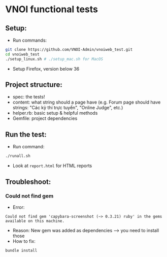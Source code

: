 # VNOI functional tests

## Setup:

- Run commands:

```bash
git clone https://github.com/VNOI-Admin/vnoiweb_test.git
cd vnoiweb_test
./setup_linux.sh # ./setup_mac.sh for MacOS
```

- Setup Firefox, version below 36

## Project structure:

- spec: the tests!
- content: what string should a page have (e.g. Forum page should have strings: "Các kỳ thi trực tuyến", "Online Judge", etc.)
- helper.rb: basic setup & helpful methods
- Gemfile: project dependencies

## Run the test:
- Run command:

```bash
./runall.sh
```

- Look at `report.html` for HTML reports

## Troubleshoot:

### Could not find gem
- Error:
```
Could not find gem 'capybara-screenshot (~> 0.3.21) ruby' in the gems available on this machine.
```

- Reason: New gem was added as dependencies --> you need to install those
- How to fix:

```bash
bundle install
```
